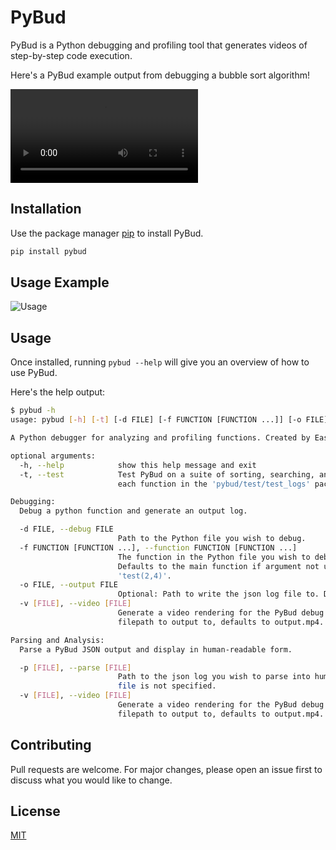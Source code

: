 # PyBud

PyBud is a Python debugging and profiling tool that generates videos of step-by-step code execution.

Here's a PyBud example output from debugging a bubble sort algorithm!

![Demo](recordings/bubble_sort.mp4)

## Installation

Use the package manager [pip](https://pip.pypa.io/en/stable/) to install PyBud.

```bash
pip install pybud
```

## Usage Example

![Usage](recordings/demo.gif)

## Usage

Once installed, running `pybud --help` will give you an overview of how to use PyBud.

Here's the help output:

```bash
$ pybud -h
usage: pybud [-h] [-t] [-d FILE] [-f FUNCTION [FUNCTION ...]] [-o FILE] [-v [FILE]] [-p [FILE]]

A Python debugger for analyzing and profiling functions. Created by Eastan Giebler.

optional arguments:
  -h, --help            show this help message and exit
  -t, --test            Test PyBud on a suite of sorting, searching, and similar algorithms. Outputs a PyBud JSON for
                        each function in the 'pybud/test/test_logs' package.

Debugging:
  Debug a python function and generate an output log.

  -d FILE, --debug FILE
                        Path to the Python file you wish to debug.
  -f FUNCTION [FUNCTION ...], --function FUNCTION [FUNCTION ...]
                        The function in the Python file you wish to debug, along with the arguments you wish to pass.
                        Defaults to the main function if argument not used. EXAMPLE: '--function test 2 4' will call
                        'test(2,4)'.
  -o FILE, --output FILE
                        Optional: Path to write the json log file to. Defaults to output.pybud if argument not used.
  -v [FILE], --video [FILE]
                        Generate a video rendering for the PyBud debug steps of the program flow. Optional: provide a
                        filepath to output to, defaults to output.mp4.

Parsing and Analysis:
  Parse a PyBud JSON output and display in human-readable form.

  -p [FILE], --parse [FILE]
                        Path to the json log you wish to parse into human-readable form. Defaults to output.pybud if a
                        file is not specified.
  -v [FILE], --video [FILE]
                        Generate a video rendering for the PyBud debug steps of the program flow. Optional: provide a
                        filepath to output to, defaults to output.mp4.
```

## Contributing
Pull requests are welcome. For major changes, please open an issue first to discuss what you would like to change.

## License
[MIT](https://choosealicense.com/licenses/mit/)